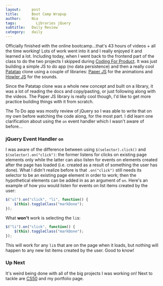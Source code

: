 ```yaml
---
layout:     post
title:      Boot Camp Wrapup
author:     Nia
tags: 		  Libraries jQuery
subtitle:  	Daily Review
category:   daily
---
```


Officially finished with the online bootcamp...that's 43 hours of videos + all the time working! Lots of work went into it and I really enjoyed it and learned a lot. Including today, when I went back to the frontend part of the class to do the two projects I skipped during [Coding For Product](https://niamurrell.github.io/search/index.html#CodingForProduct). It was just building a simple JS to do app (no data persistence) and then a really cool [Patatap](http://patatap.com/) clone using a couple of libraries: [Paper JS](http://paperjs.org/) for the animations and [Howler JS](https://howlerjs.com/) for the sounds. 

Since the Patatap clone was a whole new concept and built on a library, it was a lot of reading the docs and copy/pasting, or just following along with the videos. The Paper JS library is really cool though, I'd like to get more practice building things with it from scratch.

The To Do app was mostly review of jQuery so I was able to write that on my own before watching the code along, for the most part. I did learn one clarification about using the `on` event handler which I wasn't aware of before...

### jQuery Event Handler `on`

I was aware of the difference between using `$(selector).click()` and `$(selector).on("click")`: the former listens for clicks on existing page elements only while the latter can also listen for events on elements created after the page has loaded (i.e. created as a result of something the user has done). What I didn't realize before is that `.on("click")` still needs its selector to be an existing page element in order to work; then the hypothetical elements can be added in as an argument of `on`. Here's an example of how you would listen for events on list items created by the user:
```javascript
$("ul").on("click", "li", function() {
	$(this).toggleClass("markDone");
});
```

What **won't** work is selecting the `li`s:
```javascript
$("li").on("click", function() {
	$(this).toggleClass("markDone");
});
```
This will work for any `li`s that are on the page when it loads, but nothing will happen to any new list items created by the user. Good to know!

### Up Next

It's weird being done with all of the big projects I was working on! Next to tackle are [CS50](https://www.edx.org/course/introduction-computer-science-harvardx-cs50x) and my portfolio page.